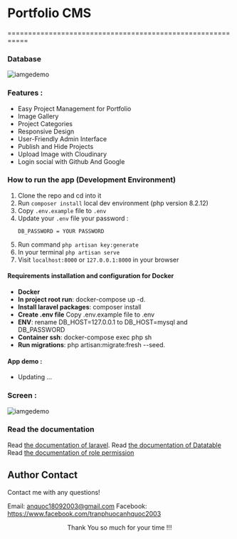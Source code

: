 # Portfolio CMS

===========================================================

### Database

![iamgedemo](https://res.cloudinary.com/dadvtny30/image/upload/v1729098782/database/umrpnpvdw9oekzz8tl9o.png)

### Features :

-   Easy Project Management for Portfolio
-   Image Gallery
-   Project Categories
-   Responsive Design
-   User-Friendly Admin Interface
-   Publish and Hide Projects
-   Upload Image with Cloudinary
-   Login social with Github And Google

### How to run the app (Development Environment)

1. Clone the repo and cd into it
2. Run `composer install` local dev environment (php version 8.2.12)
3. Copy `.env.example` file to `.env`
4. Update your `.env` file your password :
    ```env
    DB_PASSWORD = YOUR PASSWORD
    ```
5. Run command `php artisan key:generate`
6. In your terminal `php artisan serve`
7. Visit `localhost:8000` or `127.0.0.1:8000` in your browser

#### Requirements installation and configuration for Docker

-   **Docker**
-   **In project root run**: docker-compose up -d.
-   **Install laravel packages**: composer install
-   **Create .env file** Copy .env.example file to .env
-   **ENV**: rename DB_HOST=127.0.0.1 to DB_HOST=mysql and DB_PASSWORD
-   **Container ssh**: docker-compose exec php sh
-   **Run migrations**: php artisan:migrate:fresh --seed.

#### App demo :

-   Updating ...

### Screen :

![iamgedemo](https://res.cloudinary.com/dadvtny30/image/upload/v1730436687/portfolio/project/t3kzfgrhi5wlgt0effaf.png)

### Read the documentation

Read [the documentation of laravel](https://laravel.com/).
Read [the documentation of Datatable](https://yajrabox.com/docs/laravel-datatables/11.0)
Read [the documentation of role permission](https://spatie.be/docs/laravel-permission/v6/introduction)

## Author Contact

Contact me with any questions!<br>

Email: anquoc18092003@gmail.com
Facebook: https://www.facebook.com/tranphuocanhquoc2003

<p style="text-align:center">Thank You so much for your time !!!</p>
